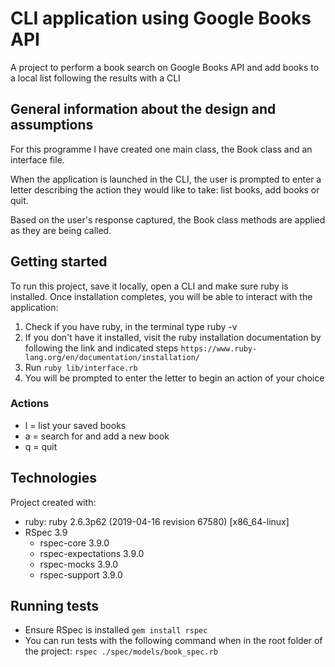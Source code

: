 # CLI application using Google Books API

A project to perform a book search on Google Books API and add books to a local list following the results with a CLI

## General information about the design and assumptions

For this programme I have created one main class, the Book class and an interface file.

When the application is launched in the CLI, the user is prompted to enter a letter describing the action they would like to take: list books, add books or quit.

Based on the user's response captured, the Book class methods are applied as they are being called.

## Getting started

To run this project, save it locally, open a CLI and make sure ruby is installed. Once installation completes, you will be able to interact with the application:

1. Check if you have ruby, in the terminal type ruby -v
2. If you don't have it installed, visit the ruby installation documentation by following the link and indicated steps `https://www.ruby-lang.org/en/documentation/installation/`
3. Run `ruby lib/interface.rb`
4. You will be prompted to enter the letter to begin an action of your choice

### Actions

* l = list your saved books
* a = search for and add a new book
* q = quit

## Technologies

Project created with:

* ruby: ruby 2.6.3p62 (2019-04-16 revision 67580) [x86_64-linux]
* RSpec 3.9
  - rspec-core 3.9.0
  - rspec-expectations 3.9.0
  - rspec-mocks 3.9.0
  - rspec-support 3.9.0

## Running tests

* Ensure RSpec is installed `gem install rspec`
* You can run tests with the following command when in the root folder of the project: `rspec ./spec/models/book_spec.rb`
